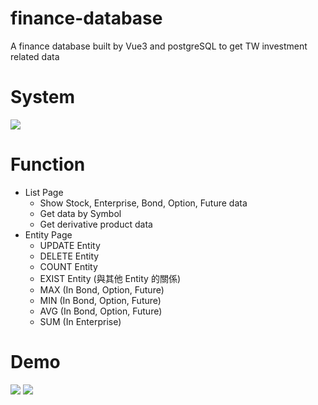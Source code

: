 # finance-database
A finance database built by Vue3 and postgreSQL to get TW investment related data
# System
![](https://i.imgur.com/FMmPjHy.png)
# Function
* List Page
    * Show Stock, Enterprise, Bond, Option, Future data
    * Get data by Symbol
    * Get derivative product data
* Entity Page
    * UPDATE Entity
    * DELETE Entity
    * COUNT Entity
    * EXIST Entity (與其他 Entity 的關係)
    * MAX (In Bond, Option, Future)
    * MIN (In Bond, Option, Future)
    * AVG (In Bond, Option, Future)
    * SUM (In Enterprise)
# Demo
![](https://i.imgur.com/98D8tkN.png)
![](https://i.imgur.com/jIjDdlU.png)
